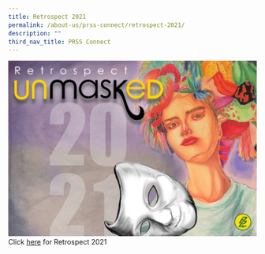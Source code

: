 ```yaml
---
title: Retrospect 2021
permalink: /about-us/prss-connect/retrospect-2021/
description: ""
third_nav_title: PRSS Connect
---
```

![](/images/Proposal%2010e%20as%20at%20110122%20Cover%20Design.jpeg)
Click&nbsp;<a href="https://go.gov.sg/prss-retrospect2021" target="_blank">here</a>&nbsp;for Retrospect 2021